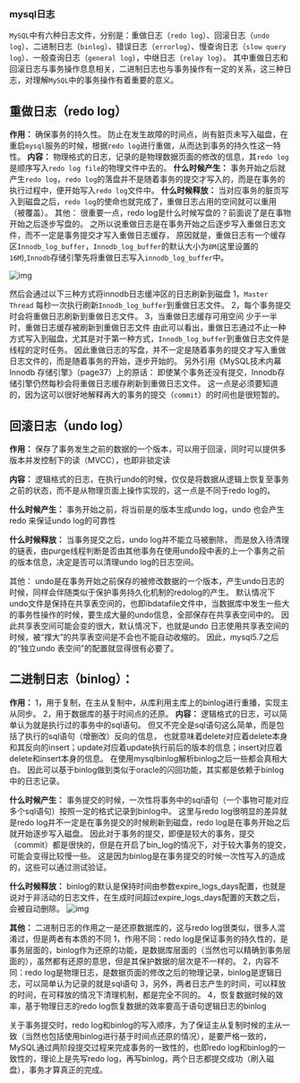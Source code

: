### mysql日志

`MySQL`中有六种日志文件，分别是：重做日志（`redo log`）、回滚日志（`undo log`）、二进制日志（`binlog`）、错误日志（`errorlog`）、慢查询日志（`slow query log`）、一般查询日志（`general log`），中继日志（`relay log`）。
其中重做日志和回滚日志与事务操作息息相关，二进制日志也与事务操作有一定的关系，这三种日志，对理解`MySQL`中的事务操作有着重要的意义。

## 重做日志（redo log）

**作用：**
确保事务的持久性。
防止在发生故障的时间点，尚有脏页未写入磁盘，在重启`mysql`服务的时候，根据`redo log`进行重做，从而达到事务的持久性这一特性。
**内容：**
物理格式的日志，记录的是物理数据页面的修改的信息，其`redo log`是顺序写入`redo log file`的物理文件中去的。
**什么时候产生：**
事务开始之后就产生`redo log`，`redo log`的落盘并不是随着事务的提交才写入的，而是在事务的执行过程中，便开始写入`redo log`文件中。
**什么时候释放：**
当对应事务的脏页写入到磁盘之后，`redo log`的使命也就完成了，重做日志占用的空间就可以重用（被覆盖）。
其他：
很重要一点，redo log是什么时候写盘的？前面说了是在事物开始之后逐步写盘的。
之所以说重做日志是在事务开始之后逐步写入重做日志文件，而不一定是事务提交才写入重做日志缓存，
原因就是，重做日志有一个缓存区`Innodb_log_buffer`，`Innodb_log_buffer`的默认大小为`8M`(这里设置的`16M`),`Innodb`存储引擎先将重做日志写入`innodb_log_buffer`中。

![img](https://images2017.cnblogs.com/blog/380271/201801/380271-20180128095300756-752816619.png)

然后会通过以下三种方式将innodb日志缓冲区的日志刷新到磁盘
1，`Master Thread` 每秒一次执行刷新`Innodb_log_buffer`到重做日志文件。
2，每个事务提交时会将重做日志刷新到重做日志文件。
3，当重做日志缓存可用空间 少于一半时，重做日志缓存被刷新到重做日志文件
由此可以看出，重做日志通过不止一种方式写入到磁盘，尤其是对于第一种方式，`Innodb_log_buffer`到重做日志文件是线程的定时任务。
因此重做日志的写盘，并不一定是随着事务的提交才写入重做日志文件的，而是随着事务的开始，逐步开始的。
另外引用《MySQL技术内幕 Innodb 存储引擎》（page37）上的原话：
即使某个事务还没有提交，Innodb存储引擎仍然每秒会将重做日志缓存刷新到重做日志文件。
这一点是必须要知道的，因为这可以很好地解释再大的事务的提交（`commit`）的时间也是很短暂的。

## 回滚日志（undo log）

**作用：**
保存了事务发生之前的数据的一个版本，可以用于回滚，同时可以提供多版本并发控制下的读（MVCC），也即非锁定读

**内容：**
逻辑格式的日志，在执行undo的时候，仅仅是将数据从逻辑上恢复至事务之前的状态，而不是从物理页面上操作实现的，这一点是不同于redo log的。

**什么时候产生：**
事务开始之前，将当前是的版本生成undo log，undo 也会产生 redo 来保证undo log的可靠性

**什么时候释放：**
当事务提交之后，undo log并不能立马被删除，
而是放入待清理的链表，由purge线程判断是否由其他事务在使用undo段中表的上一个事务之前的版本信息，决定是否可以清理undo log的日志空间。

其他：
undo是在事务开始之前保存的被修改数据的一个版本，产生undo日志的时候，同样会伴随类似于保护事务持久化机制的redolog的产生。
默认情况下undo文件是保持在共享表空间的，也即ibdatafile文件中，当数据库中发生一些大的事务性操作的时候，要生成大量的undo信息，全部保存在共享表空间中的。
因此共享表空间可能会变的很大，默认情况下，也就是undo 日志使用共享表空间的时候，被“撑大”的共享表空间是不会也不能自动收缩的。
因此，mysql5.7之后的“独立undo 表空间”的配置就显得很有必要了。

## 二进制日志（binlog）：

**作用：**
1，用于复制，在主从复制中，从库利用主库上的binlog进行重播，实现主从同步。
2，用于数据库的基于时间点的还原。
**内容：**
逻辑格式的日志，可以简单认为就是执行过的事务中的sql语句。
但又不完全是sql语句这么简单，而是包括了执行的sql语句（增删改）反向的信息，
也就意味着delete对应着delete本身和其反向的insert；update对应着update执行前后的版本的信息；insert对应着delete和insert本身的信息。
在使用mysqlbinlog解析binlog之后一些都会真相大白。
因此可以基于binlog做到类似于oracle的闪回功能，其实都是依赖于binlog中的日志记录。

**什么时候产生：**
事务提交的时候，一次性将事务中的sql语句（一个事物可能对应多个sql语句）按照一定的格式记录到binlog中。
这里与redo log很明显的差异就是redo log并不一定是在事务提交的时候刷新到磁盘，redo log是在事务开始之后就开始逐步写入磁盘。
因此对于事务的提交，即便是较大的事务，提交（commit）都是很快的，但是在开启了bin_log的情况下，对于较大事务的提交，可能会变得比较慢一些。
这是因为binlog是在事务提交的时候一次性写入的造成的，这些可以通过测试验证。

**什么时候释放：**
binlog的默认是保持时间由参数expire_logs_days配置，也就是说对于非活动的日志文件，在生成时间超过expire_logs_days配置的天数之后，会被自动删除。
![img](https://images2017.cnblogs.com/blog/380271/201801/380271-20180128095430428-762176025.png)

**其他：**
二进制日志的作用之一是还原数据库的，这与redo log很类似，很多人混淆过，但是两者有本质的不同
1，作用不同：redo log是保证事务的持久性的，是事务层面的，binlog作为还原的功能，是数据库层面的（当然也可以精确到事务层面的），虽然都有还原的意思，但是其保护数据的层次是不一样的。
2，内容不同：redo log是物理日志，是数据页面的修改之后的物理记录，binlog是逻辑日志，可以简单认为记录的就是sql语句
3，另外，两者日志产生的时间，可以释放的时间，在可释放的情况下清理机制，都是完全不同的。
4，恢复数据时候的效率，基于物理日志的redo log恢复数据的效率要高于语句逻辑日志的binlog

关于事务提交时，redo log和binlog的写入顺序，为了保证主从复制时候的主从一致（当然也包括使用binlog进行基于时间点还原的情况），是要严格一致的，
MySQL通过两阶段提交过程来完成事务的一致性的，也即redo log和binlog的一致性的，理论上是先写redo log，再写binlog，两个日志都提交成功（刷入磁盘），事务才算真正的完成。
